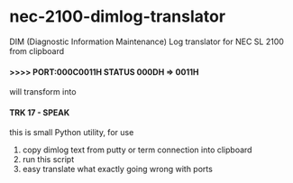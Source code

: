 # nec-2100-dimlog-translator
DIM (Diagnostic Information Maintenance) Log translator for NEC SL 2100 
from clipboard

#### >>>> PORT:000C0011H  STATUS 000DH => 0011H
will transform into
#### TRK 17 - SPEAK

this is small Python utility, for use 

1. copy dimlog text from putty or term connection into clipboard
2. run this script 
3. easy translate what exactly going wrong with ports
